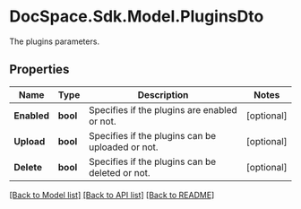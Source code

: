 # DocSpace.Sdk.Model.PluginsDto
The plugins parameters.

## Properties

Name | Type | Description | Notes
------------ | ------------- | ------------- | -------------
**Enabled** | **bool** | Specifies if the plugins are enabled or not. | [optional] 
**Upload** | **bool** | Specifies if the plugins can be uploaded or not. | [optional] 
**Delete** | **bool** | Specifies if the plugins can be deleted or not. | [optional] 

[[Back to Model list]](../README.md#documentation-for-models) [[Back to API list]](../README.md#documentation-for-api-endpoints) [[Back to README]](../README.md)

